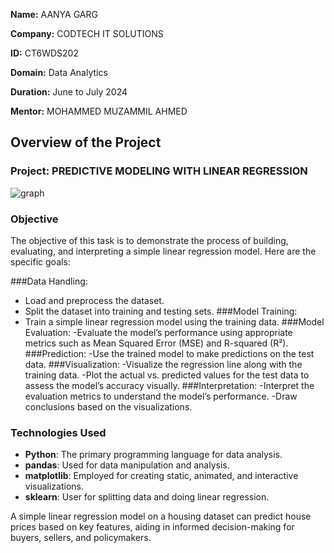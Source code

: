**Name:** AANYA GARG

**Company:** CODTECH IT SOLUTIONS  

**ID:** CT6WDS202

**Domain:** Data Analytics  

**Duration:** June to July 2024  

**Mentor:** MOHAMMED MUZAMMIL AHMED


## Overview of the Project

### Project: PREDICTIVE MODELING WITH LINEAR REGRESSION
![graph](https://github.com/user-attachments/assets/5161a527-4326-44e4-8d3e-2d1ee5a74263)

### Objective

The objective of this task is to demonstrate the process of building, evaluating, and interpreting a simple linear regression model. Here are the specific goals:

###Data Handling:
- Load and preprocess the dataset.
- Split the dataset into training and testing sets.
###Model Training:
- Train a simple linear regression model using the training data.
###Model Evaluation:
-Evaluate the model’s performance using appropriate metrics such as Mean Squared Error (MSE) and R-squared (R²).
###Prediction:
-Use the trained model to make predictions on the test data.
###Visualization:
-Visualize the regression line along with the training data.
-Plot the actual vs. predicted values for the test data to assess the model’s accuracy visually.
###Interpretation:
-Interpret the evaluation metrics to understand the model’s performance.
-Draw conclusions based on the visualizations.

### Technologies Used
- **Python**: The primary programming language for data analysis.
- **pandas**: Used for data manipulation and analysis.
- **matplotlib**: Employed for creating static, animated, and interactive visualizations.
- **sklearn**: User for splitting data and doing linear regression.

A simple linear regression model on a housing dataset can predict house prices based on key features, aiding in informed decision-making for buyers, sellers, and policymakers.
